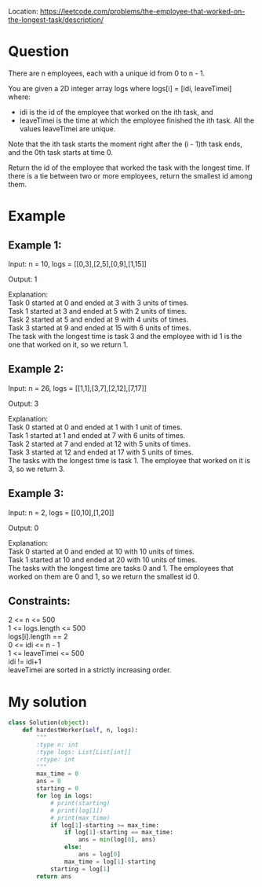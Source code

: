 Location: https://leetcode.com/problems/the-employee-that-worked-on-the-longest-task/description/
# Question
There are n employees, each with a unique id from 0 to n - 1.

You are given a 2D integer array logs where logs[i] = [idi, leaveTimei] where:

- idi is the id of the employee that worked on the ith task, and
- leaveTimei is the time at which the employee finished the ith task. All the values leaveTimei are unique.

Note that the ith task starts the moment right after the (i - 1)th task ends, and the 0th task starts at time 0.

Return the id of the employee that worked the task with the longest time. If there is a tie between two or more employees, return the smallest id among them.

# Example

## Example 1:

Input: n = 10, logs = [[0,3],[2,5],[0,9],[1,15]]

Output: 1

Explanation: \
Task 0 started at 0 and ended at 3 with 3 units of times.\
Task 1 started at 3 and ended at 5 with 2 units of times.\
Task 2 started at 5 and ended at 9 with 4 units of times.\
Task 3 started at 9 and ended at 15 with 6 units of times.\
The task with the longest time is task 3 and the employee with id 1 is the one that worked on it, so we return 1.

## Example 2:

Input: n = 26, logs = [[1,1],[3,7],[2,12],[7,17]]

Output: 3

Explanation: \
Task 0 started at 0 and ended at 1 with 1 unit of times.\
Task 1 started at 1 and ended at 7 with 6 units of times.\
Task 2 started at 7 and ended at 12 with 5 units of times.\
Task 3 started at 12 and ended at 17 with 5 units of times.\
The tasks with the longest time is task 1. The employee that worked on it is 3, so we return 3.

## Example 3:

Input: n = 2, logs = [[0,10],[1,20]]

Output: 0

Explanation: \
Task 0 started at 0 and ended at 10 with 10 units of times.\
Task 1 started at 10 and ended at 20 with 10 units of times.\
The tasks with the longest time are tasks 0 and 1. The employees that worked on them are 0 and 1, so we return the smallest id 0.
 

## Constraints:

2 <= n <= 500\
1 <= logs.length <= 500\
logs[i].length == 2\
0 <= idi <= n - 1\
1 <= leaveTimei <= 500\
idi != idi+1\
leaveTimei are sorted in a strictly increasing order.
 

# My solution 
```python
class Solution(object):
    def hardestWorker(self, n, logs):
        """
        :type n: int
        :type logs: List[List[int]]
        :rtype: int
        """
        max_time = 0
        ans = 0
        starting = 0
        for log in logs:
            # print(starting)
            # print(log[1])
            # print(max_time)
            if log[1]-starting >= max_time:
                if log[1]-starting == max_time:
                    ans = min(log[0], ans)
                else:
                    ans = log[0]
                max_time = log[1]-starting
            starting = log[1]
        return ans
        
```
